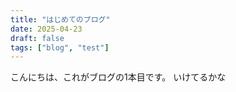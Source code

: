 ```yaml
---
title: "はじめてのブログ"
date: 2025-04-23
draft: false
tags: ["blog", "test"]
---
```


こんにちは、これがブログの1本目です。
いけてるかな
